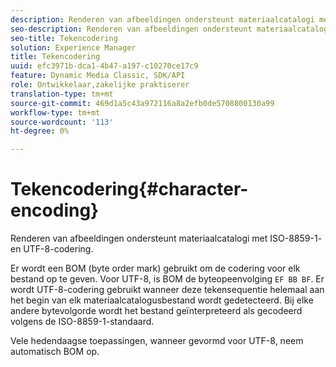 ```yaml
---
description: Renderen van afbeeldingen ondersteunt materiaalcatalogi met ISO-8859-1- en UTF-8-codering.
seo-description: Renderen van afbeeldingen ondersteunt materiaalcatalogi met ISO-8859-1- en UTF-8-codering.
seo-title: Tekencodering
solution: Experience Manager
title: Tekencodering
uuid: efc3971b-dca1-4b47-a197-c10270ce17c9
feature: Dynamic Media Classic, SDK/API
role: Ontwikkelaar,zakelijke praktiserer
translation-type: tm+mt
source-git-commit: 469d1a5c43a972116a8a2efb0de5708800130a99
workflow-type: tm+mt
source-wordcount: '113'
ht-degree: 0%

---
```



# Tekencodering{#character-encoding}

Renderen van afbeeldingen ondersteunt materiaalcatalogi met ISO-8859-1- en UTF-8-codering.

Er wordt een BOM (byte order mark) gebruikt om de codering voor elk bestand op te geven. Voor UTF-8, is BOM de byteopeenvolging `EF BB BF`. Er wordt UTF-8-codering gebruikt wanneer deze tekensequentie helemaal aan het begin van elk materiaalcatalogusbestand wordt gedetecteerd. Bij elke andere bytevolgorde wordt het bestand geïnterpreteerd als gecodeerd volgens de ISO-8859-1-standaard.

Vele hedendaagse toepassingen, wanneer gevormd voor UTF-8, neem automatisch BOM op.
